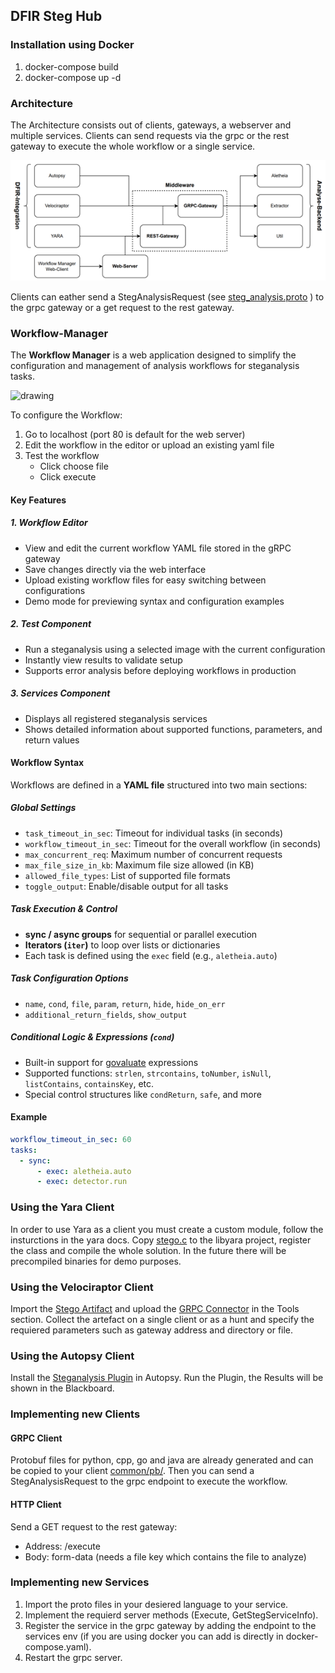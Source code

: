 ## DFIR Steg Hub
### Installation using Docker

1. docker-compose build
2. docker-compose up -d

### Architecture

The Architecture consists out of clients, gateways, a webserver and multiple services. Clients can send requests via the grpc or the rest gateway to execute the whole workflow or a single service.

![alt text](image.png)

Clients can eather send a StegAnalysisRequest (see [steg_analysis.proto](common/proto/steg_analysis.proto) ) to the grpc gateway or a get request to the rest gateway.

### Workflow-Manager

The **Workflow Manager** is a web application designed to simplify the configuration and management of analysis workflows for steganalysis tasks.


<img src="https://github.com/user-attachments/assets/b96194ef-1390-425e-817d-bbf2f040c60e" alt="drawing" width="600"/>

To configure the Workflow:

1. Go to localhost (port 80 is default for the web server)
2. Edit the workflow in the editor or upload an existing yaml file
3. Test the workflow
   - Click choose file
   - Click execute

#### Key Features

##### 1. Workflow Editor
- View and edit the current workflow YAML file stored in the gRPC gateway
- Save changes directly via the web interface
- Upload existing workflow files for easy switching between configurations
- Demo mode for previewing syntax and configuration examples

##### 2. Test Component
- Run a steganalysis using a selected image with the current configuration
- Instantly view results to validate setup
- Supports error analysis before deploying workflows in production

##### 3. Services Component
- Displays all registered steganalysis services
- Shows detailed information about supported functions, parameters, and return values

#### Workflow Syntax

Workflows are defined in a **YAML file** structured into two main sections:

##### Global Settings
- `task_timeout_in_sec`: Timeout for individual tasks (in seconds)
- `workflow_timeout_in_sec`: Timeout for the overall workflow (in seconds)
- `max_concurrent_req`: Maximum number of concurrent requests
- `max_file_size_in_kb`: Maximum file size allowed (in KB)
- `allowed_file_types`: List of supported file formats
- `toggle_output`: Enable/disable output for all tasks

##### Task Execution & Control
- **sync / async groups** for sequential or parallel execution
- **Iterators (`iter`)** to loop over lists or dictionaries
- Each task is defined using the `exec` field (e.g., `aletheia.auto`)

##### Task Configuration Options
- `name`, `cond`, `file`, `param`, `return`, `hide`, `hide_on_err`
- `additional_return_fields`, `show_output`

##### Conditional Logic & Expressions (`cond`)
- Built-in support for [govaluate](https://github.com/Knetic/govaluate) expressions
- Supported functions: `strlen`, `strcontains`, `toNumber`, `isNull`, `listContains`, `containsKey`, etc.
- Special control structures like `condReturn`, `safe`, and more

#### Example
```yaml
workflow_timeout_in_sec: 60
tasks:
  - sync:
      - exec: aletheia.auto
      - exec: detector.run
```




### Using the Yara Client

In order to use Yara as a client you must create a custom module, follow the insturctions in the yara docs. Copy [stego.c](clients/Yara/stego.c) to the libyara project, register the class and compile the whole solution. In the future there will be precompiled binaries for demo purposes.

### Using the Velociraptor Client

Import the [Stego Artifact](clients/Velociraptor/Stego.yaml) and upload the [GRPC Connector](clients/Velociraptor/grpc_client.go) in the Tools section.
Collect the artefact on a single client or as a hunt and specify the requiered parameters such as gateway address and directory or file.

### Using the Autopsy Client

Install the [Steganalysis Plugin](clients/Autopsy/Steganalysis/) in Autopsy. Run the Plugin, the Results will be shown in the Blackboard.

### Implementing new Clients

#### GRPC Client

Protobuf files for python, cpp, go and java are already generated and can be copied to your client [common/pb/](common/pb/). Then you can send a StegAnalysisRequest to the grpc endpoint to execute the workflow.

#### HTTP Client

Send a GET request to the rest gateway:

- Address: /execute
- Body: form-data (needs a file key which contains the file to analyze)

### Implementing new Services

1. Import the proto files in your desiered language to your service.
2. Implement the requierd server methods (Execute, GetStegServiceInfo).
3. Register the service in the grpc gateway by adding the endpoint to the services env (if you are using docker you can add is directly in docker-compose.yaml).
4. Restart the grpc server.
